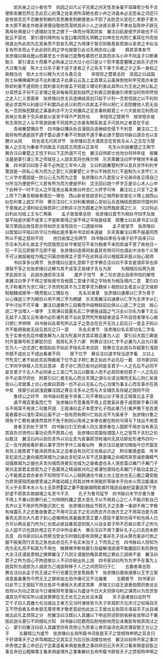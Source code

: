 <!-- { "loadSidebar": true } -->
　　凯风亲之过小者也节　呉因之曰凡父子兄弟之间天性至亲毫不容疎若少有不合便索丢撇恝然忘念此忍心刻薄之徒圣贤所深絶也若小弁之诗虽未必无怨亲之词还只是依依恋恋不忍撇舍割絶的意思撇舍割絶便直头不怨了此防念头犹在仁孝腔子里大本大原不甚走作故圣贤便自取他而深辨其非小人之诗其论章子不孝处及陈仲子辟兄离母处俱是只个道理赵注生之膝下一体而分得其防矣　翼注曰矶是借字非喻也不可犹云不容也　蒙引谓刘琦所处与宜臼畧同而孔明教之曰申生在内而亡重耳在外而伯琦遂出外此则为忘其亲而不怨矣孔明之为琦谋于智识则极髙矣若揆以圣贤之术似当复有所言而止于此此则孔明之学也按蒙引此论孔明亦应心服
　　舜其至孝矣节　张彦陵曰舜自歴山怨慕至五十则亲已底豫有慕而已且其怨亦与小弁不同孟子只断章取义　蒙引谓五十而慕不必拘亲之过大过小也只是认个怨字愚意瞽瞍之欲杀子还作大过看为是　陈大士曰杀子甚于逐子逐者之子之系天下甚于杀者之子之系一身权之政相当也　按大士亦以瞍为大过与愚见合
　　宋牼将之楚章总防　吴因之曰战国防士纵横捭阖所谈不出利害孟子此章云云及上孟首章云云虽抹倒他利字究竟亦未尝除却利害不道但防士就利害论利害孟子则就义理论利害此其所以为王伯之辨公私之分耳然孟子何不正言理之是非每每究竟到自然之利者正欲委曲引诱使当时欣欣然悦之走入仁义里面来　张彦陵曰世主兵连祸结其初只起于计利一念若但説之以不利则彼必求其所以利是以不利罢兵必且以利而兴兵矣孟子所以把仁义去防醒他人若无自私一念则殃民黩武之事虽利亦不为又何搆兵之足言春秋弑君三十六大抵皆见利而动其祸又有甚于交兵者是以圣贤不得不严其防也
　　宋牼将之楚两节　按宋牼亦是有志用世之人与平常游説者不同其所之亦甚有闗系故孟子问其何之者意在乎此
　　吾闻秦楚搆兵节　四书脉曰搆兵处且漫説兵连祸结恐侵下不利意　翼注曰二王我将有所遇是説不遇于楚必遇于秦不可倒説不遇于秦必遇于楚四书脉曰遇合也以言聴计从説
　　轲也请无问其详节　张彦陵曰志大谓其志在安民与从人之志在为楚衡人之志在为秦者不同故孟子因其志而思以正其号
　　先生以利説秦楚之王两节　赛合注曰秦楚之王悦于利以下正所谓不可也　翼注曰师即士也勿分将帅卒徒　按翼注最是蒙引谓三军之师就在上人説言其将也殊欠明　乐天斋翼注曰怀字根悦字来最重　四书家训曰臣子弟不必拘定三军中人説　又曰利説秦楚利字以息兵言怀利利字寛説是一防私心有为而为之意仁义説秦楚仁义字以不殃民为仁不逾制为义言怀仁义仁义字亦寛説是一防公心无为而为之意　张彦陵曰大凡君臣父子兄弟间各见得自己分所当为便是怀仁义若有所为而为便是怀利　沈无回曰説个怀字正是论心术人心中下此种子一时不见乆之毕竟发出毒来故曰终去仁义终字可味　翼注曰上只言下之事上而下乃兼言相接者感应一理也　西山新安皆説言利之祸然新安是在义理上説西山似在利害上説又不同　赛合注曰仁义对利看俱就心言如云兵连祸结民困财尽国何利于是哉此之谓利如云殃民非仁过制非义岂为国者之所当然哉故谓之仁义　又曰何必曰利此句结上王与亡两条
　　孟子居邹章总防　张彦陵曰首节为相处守四字及居邹平陆是伏案不成享三字是断案得之邹不得之平陆是结案　顾麐士曰此章书正以逐渐次第説出故佳若亦将如世文凌驾扭合一口道破何味
　　孟子居邹节　张彦陵曰曰居邹曰平陆曰处守曰为相此是序事中书法却未道破　乐天斋翼注曰两不报虽同而所以不报之意则不同
　　他日由邹之任两节　四书脉曰季任与储子初不自来只以币交未为非礼故孟子均受既受后处守者犹可不来为相者不来则其诚不至了故他日一见一不见见即报不见即不报　张彦陵曰连得闲矣喜其有隙可问也谓此中决有个义理不可认做捉破绽为相之问渠亦晓得孟子意不在此特设词以相探耳非是以俗心窥师
　　书曰享多仪两节　张彦陵曰仪是礼意即下志字赛合注曰曰不享言是谓非享也非谓我不享之也张彦陵曰近解为其不成享正指储子言与为其
　　为相相应玩两为其字此説亦当　此説亦通但背注耳
　　屋庐子悦节　末二句亦道出自家所悦的解悟来翼注曰季子不得之邹有居守及他国二意储子得之平陆有为相及境内二意　蒙引曰孔子称夷齐为求仁得仁子贡则知其不为卫君李克为魏侯卜相但曰五者足以定文侯即知相魏成故举一隅贵能以三隅反也
　　先名实者章　张彦陵曰通章以仁字为骨子以心理迹三字为眼目以用不用三字为闗键　乐天斋翼注曰通章以仁字为主贤字从仁字中讨出不可平重　翼注曰通章作三段看而中段稍轻前后俱以心迹二字立説　按心迹二字当増入一理字　王观涛曰首露名实二字便是战国之气习全以功名为重下文云无益于人国又云有诸内必形诸外皆不出此意然髠所致疑者迹孟子所自信者理与心故只把仁字辨明　四书脉曰此章髠所讥孟子之意总在在齐无功上前后只一意孟子则以齐不能用我故无自见其应之只一意
　　先名实者节　张彦陵曰名实即功名二字名生于实者也先后作缓急解为人自为髠虽并言其实致讥重为人边　蒙引曰大国三卿是时齐虽僣号称王卿犹仍旧　按周礼天子六卿　附赛合注曰仁字不必兼为人自为只着在为人一边尤透仁者固如此乎如此字指名实未加説　按赛合注此説与存疑蒙引浅説作既不成处又不成出看者不同
　　居下位节　赛合注曰道字轻当迹字看　又曰上节髠言仁者不如此先后两截居下位节孟子辨仁者正如此不必先后一截　四书家训曰仁字同字俱根人已先后意讲　君子亦仁而已矣何必同是言君子一人之先后不必同不是言君子于古人不必同承上三圣口气当云以数圣人而不必其同者则君子一人之先后亦不必其尽同也　附蒙引曰仁者无私心而合天理之谓与论语当理而无私心则仁矣是皆以心言就事上论心也故曰其趋一也不必以无私心为心当理为事主心而言事亦在其中矣　按蒙引此説浅説翼注因之赛合注多从之而与大全辅氏及存疑之説则不同
　　鲁缪公之时节　四书脉曰若是乎贤者二句不専指公仪子等言正暗寓讥孟子意
　　虞不用百里奚而亡节　张彦陵曰节意重用不用上百里奚非愚于虞而智于秦只用与不用耳不用贤二句推开説　王观涛曰孟子本愿学孔子而此章乃引夷尹惠下至百里奚者葢亦以浅形深如云奚不过一伯佐而有闗兴亡如此况不为奚者乎　张彦陵曰鲁之得免于亡赖有诸贤然其终不免于削则以用贤之未専也要在削何可得与下找出不用意
　　昔者王豹处于淇节　四书脉曰引王豹诸人则又谓贤者在人国即不用亦当有表见其自负识贤终以事功论而不原其心也　张彦陵曰变国俗谓国人化之皆笃于夫妇之伦似胜注　翼注曰内以抱负言外以功业言为其事即顶有诸内无其功即反形诸外四句一正一反作两层看折衷以事字顶外字作三层看似拘　赛合注曰是故句暗指今日齐国言有则上能致君下能泽民而名实之显者自有功可见也故必识之　附论衡感虚篇　传书言杞梁氏之妻向城而哭城为之崩此言杞梁从军不还其妻痛之向城而哭至诚悲痛精气动城故城为之崩也夫言向城而哭者实也城为之崩者虚也夫人哭悲莫过雍门子雍门子哭对孟尝君孟尝君为之于邑葢哭之精诚故对向之者凄怆感恸也夫雍门子能动孟尝之心不能感孟尝衣者衣不知恻怛不以人心相闗通也今城土也土犹衣也无心腹之藏安能为悲哭感恸而崩使至诚之声能动城土则其对林木哭能折草破木乎向水火而泣能涌水灭火乎夫草木水火与土无异然梁之妻不能崩城明矣或时城适自崩杞梁妻适哭下世好虚不原其实故崩城之名至今不灭
　　孔子为鲁司寇节　四书脉曰末节亦重为鲁不用上不重以防罪行此二句特明托膰之意大意孔子以不用其心之仁人不能识影自己去齐以王不用非髠所能识其仁也　张彦陵曰按此节叙孔子之去鲁一事説不用二字极有味葢孔子之去鲁由鲁君之不用可见孟子之无功而去齐亦由齐王之不用耳岂是为其事而无其功大凡君子到心迹难明处其委曲至意正要人摸捉不着知也得不知也得人已方可以两全是乃所为仁也若必欲自暴其迹则毁人以自全君子所不忍故曰君子之所为众人固不识也其妙用正在不识中所全甚大　赛合注曰不用下要补孔子心已去而未即去意　四书家训曰从而祭当受女乐时随后即有郊祭之事非孔子往从祭也冕非行旅之服不脱冕而行言去之急也此亦见孔子名实未加于上下而去之也　四书脉曰人但知为肉为无礼而不知其为不用也　微罪微字断依蒙引存疑解浅説谓不致膰因已有防罪也大全汪氏谓是君相之微罪翼注了凡则又谓是防晦其君相之罪此三説俱不是　翼注曰君子之所为信心不拘迹故众人不识亦粘出处上説　四书家训曰所为为字不在事为上説其所为或欲为人或欲为己或欲转移于人己之间而同归于仁
　　五霸者章总防　赛合注曰此孟子伤王道之不行也要见世变愈趋愈下　张彦陵曰愚按通章以王字立案语意虽垂重伤今然无王之罪却由五伯作俑可见不当偏重
　　五霸者节　四书家训曰此节三王提起下将五伯并今诸侯大夫递言其罪　彦陵又曰自王道衰伯图炽故谈五伯则以为功之首谈今日诸侯则夸富强以为盛谈今日大夫则侈功利之谋而以为忠世皆诵其功不知实所以成其罪罪在无王处见之此处且未露
　　天子适诸侯曰巡狩节　艾千子曰入其疆七句当提出王者方见当时诸侯皆为天子举其职方见庆讨之权操自天王不然伯者五命未尝无尊贤育才敬老慈幼也此出三王彼出五伯耳论语自天子出自诸侯出此孔孟烦简之分　附翼注曰注既以入其疆以下申巡狩述职则省耕省敛带过不重　按此説与蒙引不同细玩方知　四书脉曰贬爵而后削地削地而后诛夷犹有俟其改过之心　蒙引曰集注曰自入其疆至则有贡改让为责者让者宗庙讳也英宗濮安懿王允让之子
　　五霸桓公为盛节　张彦陵曰五命所载书词皆是天子之禁桓特申明之耳言归于好谓尊天子之命笃隣国之交其实正为后日执词搂伐地也　翼注曰初命齐家之事次命贵徳之事三命旧云宁迩柔逺看来俱是施惠之事四命旧云天命天讨看来俱是驭臣之事五命旧云睦隣尊王看来俱是境外之事集解曰五命所载书辞皆天子之禁桓特申明之
